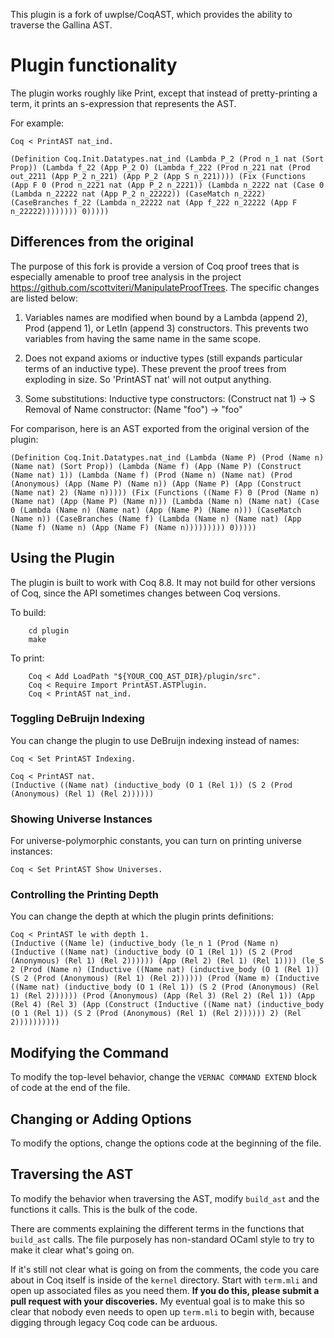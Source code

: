 This plugin is a fork of uwplse/CoqAST, which provides the ability to traverse the Gallina AST.

# Plugin functionality

The plugin works roughly like Print, except that instead of pretty-printing a term,
it prints an s-expression that represents the AST.


For example:

    Coq < PrintAST nat_ind.

    (Definition Coq.Init.Datatypes.nat_ind (Lambda P_2 (Prod n_1 nat (Sort Prop)) (Lambda f_22 (App P_2 O) (Lambda f_222 (Prod n_221 nat (Prod out_2211 (App P_2 n_221) (App P_2 (App S n_221)))) (Fix (Functions (App F 0 (Prod n_2221 nat (App P_2 n_2221)) (Lambda n_2222 nat (Case 0 (Lambda n_22222 nat (App P_2 n_22222)) (CaseMatch n_2222) (CaseBranches f_22 (Lambda n_22222 nat (App f_222 n_22222 (App F n_22222)))))))) 0)))))

## Differences from the original

The purpose of this fork is provide a version of Coq proof trees that is especially amenable to proof tree analysis in the project https://github.com/scottviteri/ManipulateProofTrees. The specific changes are listed below:

 1. Variables names are modified when bound by a Lambda (append 2), Prod (append 1), or LetIn (append 3) constructors.
    This prevents two variables from having the same name in the same scope.

 2. Does not expand axioms or inductive types (still expands particular terms of an inductive type).
    These prevent the proof trees from exploding in size.
    So 'PrintAST nat' will not output anything.

 3. Some substitutions:
    Inductive type constructors: (Construct nat 1) -> S
    Removal of Name constructor: (Name "foo") -> "foo"

For comparison, here is an AST exported from the original version of the plugin:

    (Definition Coq.Init.Datatypes.nat_ind (Lambda (Name P) (Prod (Name n) (Name nat) (Sort Prop)) (Lambda (Name f) (App (Name P) (Construct (Name nat) 1)) (Lambda (Name f) (Prod (Name n) (Name nat) (Prod (Anonymous) (App (Name P) (Name n)) (App (Name P) (App (Construct (Name nat) 2) (Name n))))) (Fix (Functions ((Name F) 0 (Prod (Name n) (Name nat) (App (Name P) (Name n))) (Lambda (Name n) (Name nat) (Case 0 (Lambda (Name n) (Name nat) (App (Name P) (Name n))) (CaseMatch (Name n)) (CaseBranches (Name f) (Lambda (Name n) (Name nat) (App (Name f) (Name n) (App (Name F) (Name n))))))))) 0)))))


## Using the Plugin

The plugin is built to work with Coq 8.8. It may not build for other versions of Coq, since the
API sometimes changes between Coq versions.

To build:

        cd plugin
        make

To print:

        Coq < Add LoadPath "${YOUR_COQ_AST_DIR}/plugin/src".
        Coq < Require Import PrintAST.ASTPlugin.
        Coq < PrintAST nat_ind.

### Toggling DeBruijn Indexing

You can change the plugin to use DeBruijn indexing instead of names:

    Coq < Set PrintAST Indexing.

    Coq < PrintAST nat.
    (Inductive ((Name nat) (inductive_body (O 1 (Rel 1)) (S 2 (Prod (Anonymous) (Rel 1) (Rel 2))))))

### Showing Universe Instances

For universe-polymorphic constants, you can turn on printing universe instances:

    Coq < Set PrintAST Show Universes.

### Controlling the Printing Depth

You can change the depth at which the plugin prints definitions:

    Coq < PrintAST le with depth 1.
    (Inductive ((Name le) (inductive_body (le_n 1 (Prod (Name n) (Inductive ((Name nat) (inductive_body (O 1 (Rel 1)) (S 2 (Prod (Anonymous) (Rel 1) (Rel 2)))))) (App (Rel 2) (Rel 1) (Rel 1)))) (le_S 2 (Prod (Name n) (Inductive ((Name nat) (inductive_body (O 1 (Rel 1)) (S 2 (Prod (Anonymous) (Rel 1) (Rel 2)))))) (Prod (Name m) (Inductive ((Name nat) (inductive_body (O 1 (Rel 1)) (S 2 (Prod (Anonymous) (Rel 1) (Rel 2)))))) (Prod (Anonymous) (App (Rel 3) (Rel 2) (Rel 1)) (App (Rel 4) (Rel 3) (App (Construct (Inductive ((Name nat) (inductive_body (O 1 (Rel 1)) (S 2 (Prod (Anonymous) (Rel 1) (Rel 2)))))) 2) (Rel 2))))))))))

## Modifying the Command

To modify the top-level behavior, change the `VERNAC COMMAND EXTEND` block of code at the end of the file.

## Changing or Adding Options

To modify the options, change the options code at the beginning of the file.

## Traversing the AST

To modify the behavior when traversing the AST, modify `build_ast` and the functions it calls.
This is the bulk of the code.

There are comments explaining the different terms in the functions that `build_ast` calls.
The file purposely has non-standard OCaml style to try to make it clear what's going on.

If it's still not clear what is going on from the comments, the code you care about in Coq itself is inside of
the `kernel` directory. Start with `term.mli` and open up associated files as you need them.
**If you do this, please submit a pull request with your discoveries.** My eventual goal is to make this
so clear that nobody even needs to open up `term.mli` to begin with, because digging through
legacy Coq code can be arduous.
